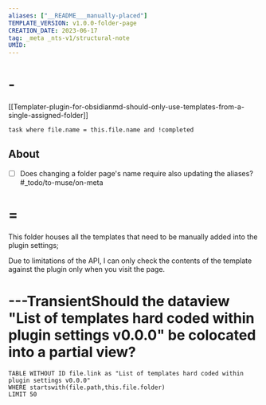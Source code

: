 ```yaml
---
aliases: ["__README___manually-placed"]
TEMPLATE_VERSION: v1.0.0-folder-page
CREATION_DATE: 2023-06-17 
tag: _meta _nts-v1/structural-note
UMID: 
---
```


# -

[[Templater-plugin-for-obsidianmd-should-only-use-templates-from-a-single-assigned-folder]]

```dataview
task where file.name = this.file.name and !completed
```


## About
- [ ] Does changing a folder page's name require also updating the aliases? #_todo/to-muse/on-meta 
# =

This folder houses all the templates that need to be manually added into the plugin settings;

Due to limitations of the API, I can only check the contents of the template against the plugin only when you visit the page.

# ---TransientShould the dataview "List of templates hard coded within plugin settings v0.0.0" be colocated into a partial view?
```dataview
TABLE WITHOUT ID file.link as "List of templates hard coded within plugin settings v0.0.0"
WHERE startswith(file.path,this.file.folder)
LIMIT 50
```
